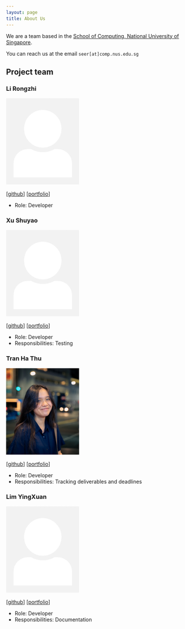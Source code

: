 ```yaml
---
layout: page
title: About Us
---
```


We are a team based in the [School of Computing, National University of Singapore](http://www.comp.nus.edu.sg).

You can reach us at the email `seer[at]comp.nus.edu.sg`

## Project team

### Li Rongzhi

<img src="images/li-rongzhi.png" width="200px">

[[github](https://github.com/li-rongzhi)]
[[portfolio](team/li-rongzhi.md)]

* Role: Developer

### Xu Shuyao

<img src="images/tim-siu.png" width="200px">

[[github](http://github.com/tim-siu)]
[[portfolio](team/tim-siu.md)]

* Role: Developer
* Responsibilities: Testing

### Tran Ha Thu

<img src="images/tran-ha-thu.png" width="200px">

[[github](http://github.com/oeggy03)] 
[[portfolio](team/oeggy03.md)]

* Role: Developer
* Responsibilities: Tracking deliverables and deadlines

### Lim YingXuan

<img src="images/lunaroddity.png" width="200px">

[[github](http://github.com/lunaroddity)] [[portfolio](team/lunaroddity.md)]

* Role: Developer
* Responsibilities: Documentation
